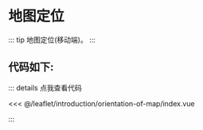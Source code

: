 <script setup>
// 解决打包错误 (window is not defined)
// VuePress 是在Node.js 服务端渲染，node没有window，所以报错ReferenceError: window is not defined
import { ref, onMounted } from 'vue'    
const mapComponent = ref(null)
onMounted(()=>{
    import('./index.vue').then(module => {
      mapComponent.value = module.default
    })
})
</script>
# 地图定位

::: tip
地图定位(移动端)。
:::

<component v-if="mapComponent" :is="mapComponent"></component>

## 代码如下:

::: details 点我查看代码

<<< @/leaflet/introduction/orientation-of-map/index.vue

:::
